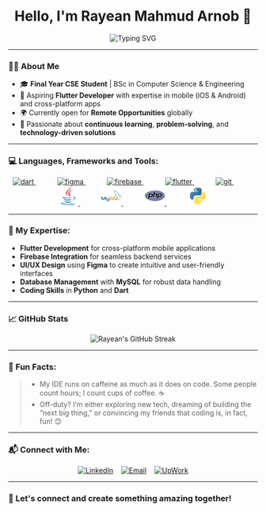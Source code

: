 <h1 align="center">Hello, I'm Rayean Mahmud Arnob 👋</h1>
<p align="center">
  <img src="https://readme-typing-svg.demolab.com?font=Fira+Code&size=25&pause=1000&color=2ECC71&width=435&lines=Passionate+Flutter+Developer;Aspiring+Software+Engineer;Creating+impactful+applications!" alt="Typing SVG" />
</p>

---

### 👨‍💻 About Me
- 🎓 **Final Year CSE Student** | BSc in Computer Science & Engineering
- 💼 Aspiring **Flutter Developer** with expertise in mobile (iOS & Android) and cross-platform apps
- 🌍 Currently open for **Remote Opportunities** globally
- 📖 Passionate about **continuous learning**, **problem-solving**, and **technology-driven solutions**

---
### 💻 Languages, Frameworks and Tools:

<p align="center">
    <a href="https://dart.dev" target="_blank" rel="noreferrer"> <img src="https://www.vectorlogo.zone/logos/dartlang/dartlang-icon.svg" alt="dart" width="40" height="40"/> </a>     
    &nbsp;&nbsp;&nbsp;&nbsp;&nbsp;&nbsp;&nbsp;&nbsp;&nbsp;&nbsp;
    <a href="https://www.figma.com/" target="_blank" rel="noreferrer"> <img src="https://www.vectorlogo.zone/logos/figma/figma-icon.svg" alt="figma" width="40" height="40"/> </a>     
    &nbsp;&nbsp;&nbsp;&nbsp;&nbsp;&nbsp;&nbsp;&nbsp;&nbsp;&nbsp;
    <a href="https://firebase.google.com/" target="_blank" rel="noreferrer"> <img src="https://www.vectorlogo.zone/logos/firebase/firebase-icon.svg" alt="firebase" width="40" height="40"/> </a>     
    &nbsp;&nbsp;&nbsp;&nbsp;&nbsp;&nbsp;&nbsp;&nbsp;&nbsp;&nbsp;
    <a href="https://flutter.dev" target="_blank" rel="noreferrer"> <img src="https://www.vectorlogo.zone/logos/flutterio/flutterio-icon.svg" alt="flutter" width="40" height="40"/> </a>     
    &nbsp;&nbsp;&nbsp;&nbsp;&nbsp;&nbsp;&nbsp;&nbsp;&nbsp;&nbsp;
    <a href="https://git-scm.com/" target="_blank" rel="noreferrer"> <img src="https://www.vectorlogo.zone/logos/git-scm/git-scm-icon.svg" alt="git" width="40" height="40"/> </a>     
    &nbsp;&nbsp;&nbsp;&nbsp;&nbsp;&nbsp;&nbsp;&nbsp;&nbsp;&nbsp;
    <a href="https://www.java.com" target="_blank" rel="noreferrer"> <img src="https://raw.githubusercontent.com/devicons/devicon/master/icons/java/java-original.svg" alt="java" width="40" height="40"/> </a>     
    &nbsp;&nbsp;&nbsp;&nbsp;&nbsp;&nbsp;&nbsp;&nbsp;&nbsp;&nbsp;
    <a href="https://www.mysql.com/" target="_blank" rel="noreferrer"> <img src="https://raw.githubusercontent.com/devicons/devicon/master/icons/mysql/mysql-original-wordmark.svg" alt="mysql" width="40" height="40"/> </a>     
    &nbsp;&nbsp;&nbsp;&nbsp;&nbsp;&nbsp;&nbsp;&nbsp;&nbsp;&nbsp;
    <a href="https://www.php.net" target="_blank" rel="noreferrer"> <img src="https://raw.githubusercontent.com/devicons/devicon/master/icons/php/php-original.svg" alt="php" width="40" height="40"/> </a>     
    &nbsp;&nbsp;&nbsp;&nbsp;&nbsp;&nbsp;&nbsp;&nbsp;&nbsp;&nbsp;
    <a href="https://www.python.org" target="_blank" rel="noreferrer"> <img src="https://raw.githubusercontent.com/devicons/devicon/master/icons/python/python-original.svg" alt="python" width="40" height="40"/> </a>
</p>



---
### 💼 My Expertise:
- **Flutter Development** for cross-platform mobile applications
- **Firebase Integration** for seamless backend services
- **UI/UX Design** using **Figma** to create intuitive and user-friendly interfaces
- **Database Management** with **MySQL** for robust data handling
- **Coding Skills** in **Python** and **Dart**


---

### 📈 GitHub Stats
<p align="center">
    <img src="https://github-readme-streak-stats.herokuapp.com/?user=Rayean-Mahmud&theme=radical" alt="Rayean's GitHub Streak">
</p>

---


### 🌟 Fun Facts:
> - My IDE runs on caffeine as much as it does on code. Some people count hours; I count cups of coffee. ☕ 
> - Off-duty? I’m either exploring new tech, dreaming of building the “next big thing,” or convincing my friends that coding is, in fact, fun! 😊

---

### 📬 Connect with Me:
<p align="center">
  <a href="https://linkedin.com/in/rayean-mahmud-arnob-a78345173" target="_blank"><img src="https://img.shields.io/badge/LinkedIn-blue?style=flat-square&logo=linkedin" alt="LinkedIn"></a>
  &nbsp;&nbsp;
  <a href="mailto:rayean.mahmud.arnob@g.bracu.ac.bd"><img src="https://img.shields.io/badge/Email-D14836?style=flat-square&logo=gmail&logoColor=white" alt="Email"></a>
  &nbsp;&nbsp;
  <a href="https://www.upwork.com/freelancers/~0177ac14dfc0727560?mp_source=share" target="_blank"><img src="https://img.shields.io/badge/Freelancer-29b2fe?style=flat-square&logo=freelancer" alt="UpWork"></a>
</p>

---


### 🚀 Let's connect and create something amazing together!

